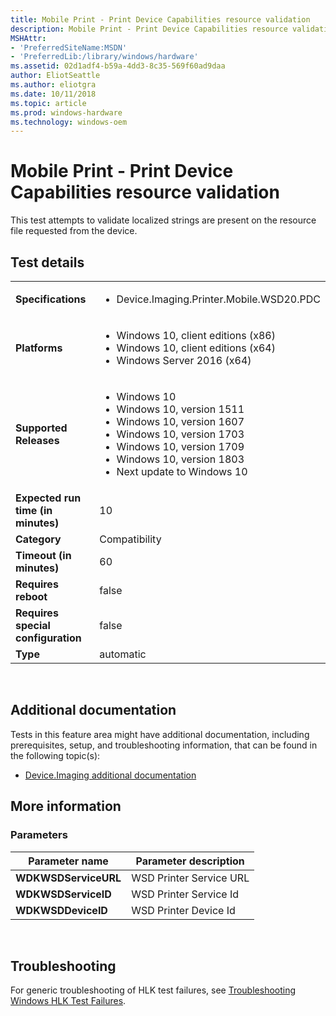```yaml
---
title: Mobile Print - Print Device Capabilities resource validation
description: Mobile Print - Print Device Capabilities resource validation
MSHAttr:
- 'PreferredSiteName:MSDN'
- 'PreferredLib:/library/windows/hardware'
ms.assetid: 02d1adf4-b59a-4dd3-8c35-569f60ad9daa
author: EliotSeattle
ms.author: eliotgra
ms.date: 10/11/2018
ms.topic: article
ms.prod: windows-hardware
ms.technology: windows-oem
---
```


# <span id="p_hlk_test.753aeff4-56c5-4bd3-a5d5-73b92706857b"></span>Mobile Print - Print Device Capabilities resource validation


This test attempts to validate localized strings are present on the resource file requested from the device.

## Test details
|||
|---|---|
| **Specifications**  | <ul><li>Device.Imaging.Printer.Mobile.WSD20.PDC</li></ul> |  
| **Platforms**   | <ul><li>Windows 10, client editions (x86)</li><li>Windows 10, client editions (x64)</li><li>Windows Server 2016 (x64)</li></ul> |
| **Supported Releases** | <ul><li>Windows 10</li><li>Windows 10, version 1511</li><li>Windows 10, version 1607</li><li>Windows 10, version 1703</li><li>Windows 10, version 1709</li><li>Windows 10, version 1803</li><li>Next update to Windows 10</li></ul> |
|**Expected run time (in minutes)**| 10 |
|**Category**| Compatibility |
|**Timeout (in minutes)**| 60 |
|**Requires reboot**| false |
|**Requires special configuration**| false |
|**Type**| automatic |

 

## <span id="Additional_documentation"></span><span id="additional_documentation"></span><span id="ADDITIONAL_DOCUMENTATION"></span>Additional documentation


Tests in this feature area might have additional documentation, including prerequisites, setup, and troubleshooting information, that can be found in the following topic(s):

-   [Device.Imaging additional documentation](device-imaging-additional-documentation.md)

## <span id="More_information"></span><span id="more_information"></span><span id="MORE_INFORMATION"></span>More information


### <span id="Parameters"></span><span id="parameters"></span><span id="PARAMETERS"></span>Parameters

| Parameter name       | Parameter description   |
|----------------------|-------------------------|
| **WDKWSDServiceURL** | WSD Printer Service URL |
| **WDKWSDServiceID**  | WSD Printer Service Id  |
| **WDKWSDDeviceID**   | WSD Printer Device Id   |

 

## <span id="Troubleshooting"></span><span id="troubleshooting"></span><span id="TROUBLESHOOTING"></span>Troubleshooting


For generic troubleshooting of HLK test failures, see [Troubleshooting Windows HLK Test Failures](..\user\troubleshooting-windows-hlk-test-failures.md).

 

 






